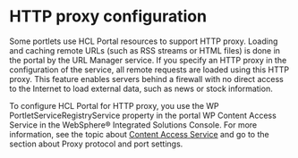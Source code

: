 # HTTP proxy configuration

Some portlets use HCL Portal resources to support HTTP proxy. Loading and caching remote URLs (such as RSS streams or HTML files) is done in the portal by the URL Manager service. If you specify an HTTP proxy in the configuration of the service, all remote requests are loaded using this HTTP proxy. This feature enables servers behind a firewall with no direct access to the Internet to load external data, such as news or stock information.

To configure HCL Portal for HTTP proxy, you use the WP PortletServiceRegistryService property in the portal WP Content Access Service in the WebSphere® Integrated Solutions Console. For more information, see the topic about [Content Access Service](../config_portal_behavior/service_config_properties/portal_svc_cfg/srvcfgref_cont_accs.md) and go to the section about Proxy protocol and port settings.


